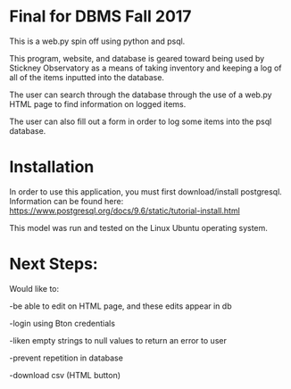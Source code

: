 # Final for DBMS Fall 2017

This is a web.py spin off using python and psql.

This program, website, and database is geared toward being used by Stickney Observatory as a means of taking inventory and keeping a log of all of the items inputted into the database.

The user can search through the database through the use of a web.py HTML page to find information on logged items.

The user can also fill out a form in order to log some items into the psql database. 

# Installation

In order to use this application, you must first download/install postgresql. Information can be found here: https://www.postgresql.org/docs/9.6/static/tutorial-install.html

This model was run and tested on the Linux Ubuntu operating system.

# Next Steps:

Would like to:

-be able to edit on HTML page, and these edits appear in db

-login using Bton credentials

-liken empty strings to null values to return an error to user

-prevent repetition in database

-download csv (HTML button)
